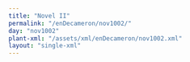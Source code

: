 ```yaml
---
title: "Novel II"
permalink: "/enDecameron/nov1002/"
day: "nov1002"
plant-xml: "/assets/xml/enDecameron/nov1002.xml"
layout: "single-xml"
---
```

